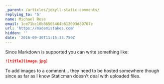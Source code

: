 ```yaml
---
_parent: /articles/jekyll-static-comments/
replying_to: '5'
name: Michael Rose
email: 1ce71bc10b86565464b612093d89707e
url: 'https://mademistakes.com'
hidden: ''
date: '2016-09-30T11:15:33.750Z'
---
```


Since Markdown is supported you can write something like:

```markdown
![title](image.jpg)
```

To add images to a comment... they need to be hosted somewhere though since as
far as I know Staticman doesn't deal with uploaded files.
